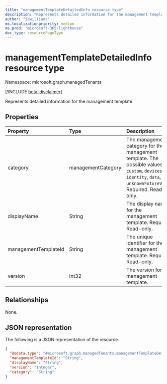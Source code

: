 ```yaml
---
title: "managementTemplateDetailedInfo resource type"
description: "Represents detailed information for the management template."
author: "idwilliams"
ms.localizationpriority: medium
ms.prod: "microsoft-365-lighthouse"
doc_type: resourcePageType
---
```


# managementTemplateDetailedInfo resource type

Namespace: microsoft.graph.managedTenants

[!INCLUDE [beta-disclaimer](../../includes/beta-disclaimer.md)]

Represents detailed information for the management template.

## Properties
|Property|Type|Description|
|:---|:---|:---|
|category|managementCategory|The management category for the management template. The possible values are: `custom`, `devices`, `identity`, `data`, `unknownFutureValue`. Required. Read-only.|
|displayName|String|The display name for the management template. Required. Read-only.|
|managementTemplateId|String|The unique identifier for the management template. Required. Read-only.|
|version|Int32|The version for the management template.|

## Relationships
None.

## JSON representation
The following is a JSON representation of the resource.
<!-- {
  "blockType": "resource",
  "@odata.type": "microsoft.graph.managedTenants.managementTemplateDetailedInfo"
}
-->
``` json
{
  "@odata.type": "#microsoft.graph.managedTenants.managementTemplateDetailedInfo",
  "managementTemplateId": "String",
  "displayName": "String",
  "version": "Integer",
  "category": "String"
}
```
